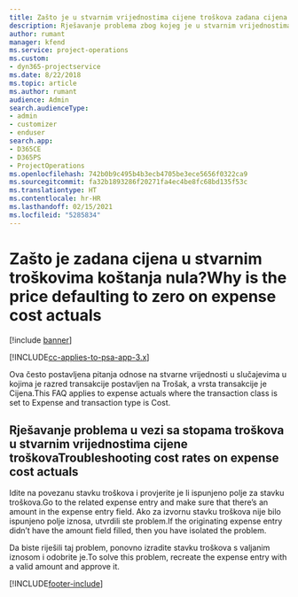 ```yaml
---
title: Zašto je u stvarnim vrijednostima cijene troškova zadana cijena nula?
description: Rješavanje problema zbog kojeg je u stvarnim vrijednostima cijene troškova zadana cijena 0.
author: rumant
manager: kfend
ms.service: project-operations
ms.custom:
- dyn365-projectservice
ms.date: 8/22/2018
ms.topic: article
ms.author: rumant
audience: Admin
search.audienceType:
- admin
- customizer
- enduser
search.app:
- D365CE
- D365PS
- ProjectOperations
ms.openlocfilehash: 742b0b9c495b4b3ecb4705be3ece5656f0322ca9
ms.sourcegitcommit: fa32b1893286f20271fa4ec4be8fc68bd135f53c
ms.translationtype: HT
ms.contentlocale: hr-HR
ms.lasthandoff: 02/15/2021
ms.locfileid: "5285834"
---
```

# <a name="why-is-the-price-defaulting-to-zero-on-expense-cost-actuals"></a><span data-ttu-id="b6900-103">Zašto je zadana cijena u stvarnim troškovima koštanja nula?</span><span class="sxs-lookup"><span data-stu-id="b6900-103">Why is the price defaulting to zero on expense cost actuals</span></span>

[!include [banner](../includes/psa-now-project-operations.md)]

[!INCLUDE[cc-applies-to-psa-app-3.x](../includes/cc-applies-to-psa-app-3x.md)]

<span data-ttu-id="b6900-104">Ova često postavljena pitanja odnose na stvarne vrijednosti u slučajevima u kojima je razred transakcije postavljen na Trošak, a vrsta transakcije je Cijena.</span><span class="sxs-lookup"><span data-stu-id="b6900-104">This FAQ applies to expense actuals where the transaction class is set to Expense and transaction type is Cost.</span></span>

## <a name="troubleshooting-cost-rates-on-expense-cost-actuals"></a><span data-ttu-id="b6900-105">Rješavanje problema u vezi sa stopama troškova u stvarnim vrijednostima cijene troškova</span><span class="sxs-lookup"><span data-stu-id="b6900-105">Troubleshooting cost rates on expense cost actuals</span></span>

<span data-ttu-id="b6900-106">Idite na povezanu stavku troškova i provjerite je li ispunjeno polje za stavku troškova.</span><span class="sxs-lookup"><span data-stu-id="b6900-106">Go to the related expense entry and make sure that there’s an amount in the expense entry field.</span></span> <span data-ttu-id="b6900-107">Ako za izvornu stavku troškova nije bilo ispunjeno polje iznosa, utvrdili ste problem.</span><span class="sxs-lookup"><span data-stu-id="b6900-107">If the originating expense entry didn’t have the amount field filled, then you have isolated the problem.</span></span>
 
<span data-ttu-id="b6900-108">Da biste riješili taj problem, ponovno izradite stavku troškova s valjanim iznosom i odobrite je.</span><span class="sxs-lookup"><span data-stu-id="b6900-108">To solve this problem, recreate the expense entry with a valid amount and approve it.</span></span>


[!INCLUDE[footer-include](../includes/footer-banner.md)]
